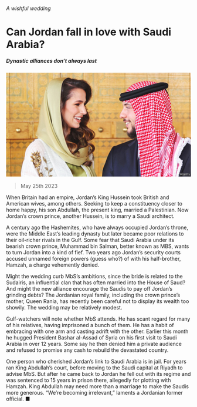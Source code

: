 ###### A wishful wedding

# Can Jordan fall in love with Saudi Arabia? 

##### Dynastic alliances don’t always last 

![image](images/20230527_MAP002.jpg) 

> May 25th 2023 

When Britain had an empire, Jordan’s King Hussein took British and American wives, among others. Seeking to keep a constituency closer to home happy, his son Abdullah, the present king, married a Palestinian. Now Jordan’s crown prince, another Hussein, is to marry a Saudi architect.

A century ago the Hashemites, who have always occupied Jordan’s throne, were the Middle East’s leading dynasty but later became poor relations to their oil-richer rivals in the Gulf. Some fear that Saudi Arabia under its bearish crown prince, Muhammad bin Salman, better known as MBS, wants to turn Jordan into a kind of fief. Two years ago Jordan’s security courts accused unnamed foreign powers (guess who?) of  with his half-brother, Hamzah, a charge vehemently denied. 

Might the wedding curb MbS’s ambitions, since the bride is related to the Sudairis, an influential clan that has often married into the House of Saud? And might the new alliance encourage the Saudis to pay off Jordan’s grinding debts? The Jordanian royal family, including the crown prince’s mother, Queen Rania, has recently been careful not to display its wealth too showily. The wedding may be relatively modest.

Gulf-watchers will note whether MbS attends. He has scant regard for many of his relatives, having imprisoned a bunch of them. He has a habit of embracing with one arm and casting adrift with the other. Earlier this month he hugged President Bashar al-Assad of Syria on his first visit to Saudi Arabia in over 12 years. Some say he then denied him a private audience and refused to promise any cash to rebuild the devastated country.

One person who cherished Jordan’s link to Saudi Arabia is in jail. For years ran King Abdullah’s court, before moving to the Saudi capital at Riyadh to advise MbS. But after he came back to Jordan he fell out with its regime and was sentenced to 15 years in prison there, allegedly for plotting with Hamzah. King Abdullah may need more than a marriage to make the Saudis more generous. “We’re becoming irrelevant,” laments a Jordanian former official. ■

